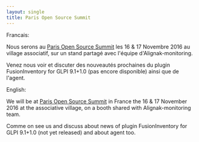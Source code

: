```yaml
---
layout: single
title: Paris Open Source Summit 
---
```


Francais:

Nous serons au [Paris Open Source Summit](http://www.opensourcesummit.paris/) les 16 & 17 Novembre 2016 
au village associatif, sur un stand partagé avec l'équipe d'Alignak-monitoring.

Venez nous voir et discuter des nouveautés prochaines du plugin FusionInventory for GLPI 9.1+1.0 (pas encore disponible) ainsi que 
de l'agent.


English:

We will be at [Paris Open Source Summit](http://www.opensourcesummit.paris/) in France the 16 & 17 November 2016
at the associative village, on a booth shared with Alignak-monitoring team.

Comme on see us and discuss about news of plugin FusionInventory for GLPI 9.1+1.0 (not yet released) and about agent too.
